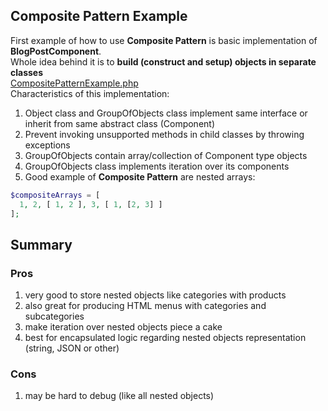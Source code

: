 ## Composite Pattern Example
First example of how to use **Composite Pattern** is basic implementation of **BlogPostComponent**. <br />
Whole idea behind it is to **build (construct and setup) objects in separate classes** <br />
[CompositePatternExample.php](CompositePatternExample.php)<br />
Characteristics of this implementation:
 1. Object class and GroupOfObjects class implement same interface or inherit from same abstract class (Component)
 2. Prevent invoking unsupported methods in child classes by throwing exceptions
 3. GroupOfObjects contain array/collection of Component type objects
 4. GroupOfObjects class implements iteration over its components
 5. Good example of **Composite Pattern** are nested arrays:

 ```php
 $compositeArrays = [
   1, 2, [ 1, 2 ], 3, [ 1, [2, 3] ]
 ];
 ```

## Summary
### Pros
 1. very good to store nested objects like categories with products
 2. also great for producing HTML menus with categories and subcategories
 3. make iteration over nested objects piece a cake
 4. best for encapsulated logic regarding nested objects representation (string, JSON or other)

### Cons
 1. may be hard to debug (like all nested objects)

